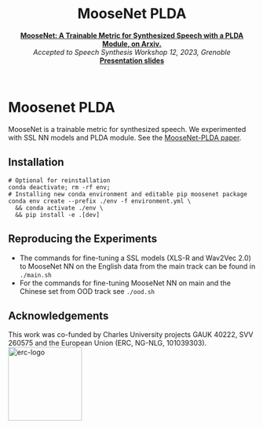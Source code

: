 <h1 align="center">MooseNet PLDA</h1>

<p align="center">
<a href="https://arxiv.org/abs/2301.07087"><b>MooseNet: A Trainable Metric for Synthesized Speech with a PLDA Module, on Arxiv.
</b></a><br>
<i>Accepted to Speech Synthesis Workshop 12, 2023, Grenoble</i></br>
<a href="https://docs.google.com/file/d/10pp0-azO-GOlxD_CCxlfRncfI9m7WixFOciv6cyNtZU/"><b>Presentation slides</b></a><br>
</p>

<p>&nbsp;</p>

# Moosenet PLDA
MooseNet is a trainable metric for synthesized speech. 
We experimented with SSL NN models and PLDA module.
See the [MooseNet-PLDA paper](https://arxiv.org/abs/2301.07087).


## Installation
```
# Optional for reinstallation
conda deactivate; rm -rf env; 
# Installing new conda environment and editable pip moosenet package
conda env create --prefix ./env -f environment.yml \
  && conda activate ./env \
  && pip install -e .[dev] 
```

## Reproducing the Experiments
- The commands for fine-tuning a SSL models (XLS-R and Wav2Vec 2.0) to MooseNet NN on the English data from the main track can be found in `./main.sh`
- For the commands for fine-tuning MooseNet NN on main and the Chinese set from OOD track see `./ood.sh`


## Acknowledgements
This work was co-funded by Charles University projects GAUK 40222, SVV 260575 and the European Union (ERC, NG-NLG, 101039303).
<img src="https://ufal.mff.cuni.cz/~odusek/2024/images/LOGO_ERC-FLAG_FP.png" alt="erc-logo" height="150"/>

